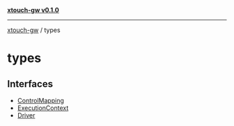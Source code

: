 [**xtouch-gw v0.1.0**](../README.md)

***

[xtouch-gw](../README.md) / types

# types

## Interfaces

- [ControlMapping](interfaces/ControlMapping.md)
- [ExecutionContext](interfaces/ExecutionContext.md)
- [Driver](interfaces/Driver.md)
